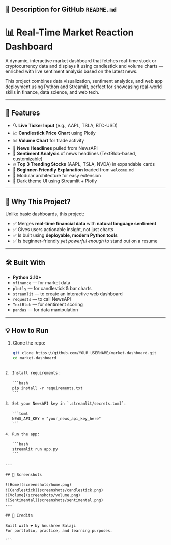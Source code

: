 ## 📌 Description for GitHub `README.md`

# 📊 Real-Time Market Reaction Dashboard

A dynamic, interactive market dashboard that fetches real-time stock or cryptocurrency data and displays it using candlestick and volume charts — enriched with live sentiment analysis based on the latest news.

This project combines data visualization, sentiment analytics, and web app deployment using Python and Streamlit, perfect for showcasing real-world skills in finance, data science, and web tech.

---

## 🚀 Features

- 🔍 **Live Ticker Input** (e.g., AAPL, TSLA, BTC-USD)
- 📈 **Candlestick Price Chart** using Plotly
- 📊 **Volume Chart** for trade activity
- 📰 **News Headlines** pulled from NewsAPI
- 💬 **Sentiment Analysis** of news headlines (TextBlob-based, customizable)
- 🔥 **Top 3 Trending Stocks** (AAPL, TSLA, NVDA) in expandable cards
- 🧠 **Beginner-Friendly Explanation** loaded from `welcome.md`
- 🧩 Modular architecture for easy extension
- 🌙 Dark theme UI using Streamlit + Plotly

---

## 🧠 Why This Project?

Unlike basic dashboards, this project:
- ✅ Merges **real-time financial data** with **natural language sentiment**
- ✅ Gives users actionable insight, not just charts
- ✅ Is built using **deployable, modern Python tools**
- ✅ Is beginner-friendly *yet powerful enough* to stand out on a resume

---

## 🛠 Built With

- **Python 3.10+**
- `yfinance` — for market data
- `plotly` — for candlestick & bar charts
- `streamlit` — to create an interactive web dashboard
- `requests` — to call NewsAPI
- `TextBlob` — for sentiment scoring
- `pandas` — for data manipulation

---

## 💡 How to Run

1. Clone the repo:
   ```bash
   git clone https://github.com/YOUR_USERNAME/market-dashboard.git
   cd market-dashboard
````

2. Install requirements:

   ```bash
   pip install -r requirements.txt
   ```

3. Set your NewsAPI key in `.streamlit/secrets.toml`:

   ```toml
   NEWS_API_KEY = "your_news_api_key_here"
   ```

4. Run the app:

   ```bash
   streamlit run app.py
   ```

---

## 📌 Screenshots

![Home](screenshots/home.png)
![Candlestick](screenshots/candlestick.png)
![Volume](screenshots/volume.png)
![Sentimental](screenshots/sentimental.png)
---

## 🧠 Credits

Built with ❤️ by Anushree Balaji
For portfolio, practice, and learning purposes.

```
